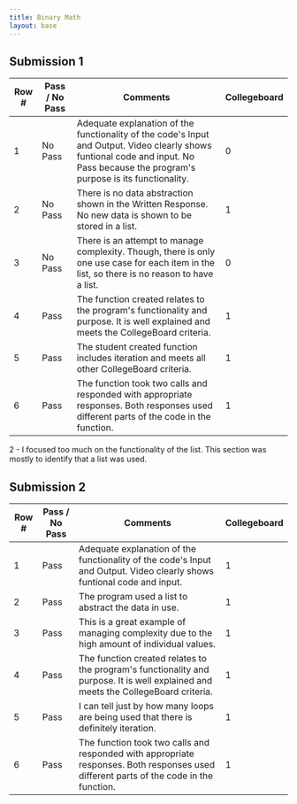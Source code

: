```yaml
---
title: Binary Math
layout: base
---
```

## Submission 1

|Row #|Pass / No Pass|Comments|Collegeboard|
|---|---|----|---|
|1|No Pass|Adequate explanation of the functionality of the code's Input and Output. Video clearly shows funtional code and input. No Pass because the program's purpose is its functionality.|0|
|2|No Pass|There is no data abstraction shown in the Written Response. No new data is shown to be stored in a list.|1|
|3|No Pass|There is an attempt to manage complexity. Though, there is only one use case for each item in the list, so there is no reason to have a list.|0|
|4|Pass|The function created relates to the program's functionality and purpose. It is well explained and meets the CollegeBoard criteria.|1|
|5|Pass|The student created function includes iteration and meets all other CollegeBoard criteria.|1|
|6|Pass|The function took two calls and responded with appropriate responses. Both responses used different parts of the code in the function.|1|

2 - I focused too much on the functionality of the list. This section was mostly to identify that a list was used.

## Submission 2

|Row #|Pass / No Pass|Comments|Collegeboard|
|---|---|----|---|
|1|Pass|Adequate explanation of the functionality of the code's Input and Output. Video clearly shows funtional code and input.|1|
|2|Pass|The program used a list to abstract the data in use.|1|
|3|Pass|This is a great example of managing complexity due to the high amount of individual values.|1|
|4|Pass|The function created relates to the program's functionality and purpose. It is well explained and meets the CollegeBoard criteria.|1|
|5|Pass|I can tell just by how many loops are being used that there is definitely iteration.|1|
|6|Pass|The function took two calls and responded with appropriate responses. Both responses used different parts of the code in the function.|1|